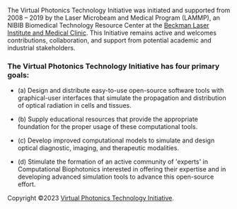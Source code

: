 The Virtual Photonics Technology Initiative was initiated and supported from 2008 – 2019 by the Laser Microbeam and Medical Program (LAMMP), an NIBIB Biomedical Technology Resource Center at the [Beckman Laser Institute and Medical Clinic](https://www.bli.uci.edu/). This Initiative remains active and welcomes contributions, collaboration, and support from potential academic and industrial stakeholders.

### The Virtual Photonics Technology Initiative has four primary goals:

* (a) Design and distribute easy-to-use open-source software tools with graphical-user interfaces that simulate the propagation and distribution of optical radiation in cells and tissues.

* (b) Supply educational resources that provide the appropriate foundation for the proper usage of these computational tools.

* (c) Develop improved computational models to simulate and design optical diagnostic, imaging, and therapeutic modalities.

* (d) Stimulate the formation of an active community of 'experts' in Computational Biophotonics interested in offering their expertise and in developing advanced simulation tools to advance this open-source effort.

Copyright ©2023 [Virtual Photonics Technology Initiative](https://virtualphotonics.org/).
